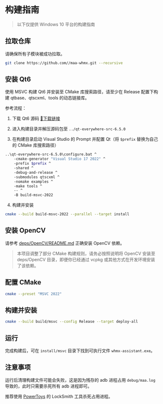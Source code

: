 # 构建指南

> 以下仅提供 Windows 10 平台的构建指南

## 拉取仓库

请确保所有子模块被成功拉取。

```sh
git clone https://github.com//maa-whmx.git --recursive
```

## 安装 Qt6

使用 MSVC 构建 Qt6 并安装至 CMake 库搜索路径，请至少在 Release 配置下构建 qtbase、qtscxml、tools 的动态链接库。

参考流程：

1. 下载 Qt6 源码 [🚪下载链接](https://download.qt.io/official_releases/qt/6.5/6.5.0/single/qt-everywhere-src-6.5.0.zip)

2. 进入构建目录并解压源码包至 `../qt-everywhere-src-6.5.0`

3. 在构建目录启动 Visual Studio 的 Prompt 并配置 Qt（将 `$prefix` 替换为自己的 CMake 库搜索路径）
 ```sh
 ..\qt-everywhere-src-6.5.0\configure.bat ^
     -cmake-generator "Visual Studio 17 2022" ^
     -prefix $prefix ^
     -shared ^
     -debug-and-release ^
     -submodules qtscxml ^
     -nomake examples ^
     -make tools ^
     -- ^
     -B build-msvc-2022
 ```

4. 构建并安装
```sh
cmake --build build-msvc-2022 --parallel --target install
```

## 安装 OpenCV

请参考 [deps/OpenCV/README.md](../../deps/OpenCV/README.md) 正确安装 OpenCV 依赖。

> 本项目调整了部分 CMake 构建规则，请务必按照说明将 OpenCV 安装至 deps/OpenCV 目录，即便你已经通过 vcpkg 或其他方式在开发环境安装了该依赖。

## 配置 CMake

```sh
cmake --preset "MSVC 2022"
```

## 构建并安装

```sh
cmake --build build/msvc --config Release --target deploy-all
```

## 运行

完成构建后，可在 `install/msvc` 目录下找到可执行文件 `whmx-assistant.exe`。

## 注意事项

运行后清理构建文件可能会失败，这是因为残存的 adb 进程占用 `debug/maa.log` 导致的，此时只需要杀死所有 adb 进程即可。

推荐使用 [PowerToys](https://github.com/microsoft/PowerToys) 的 LockSmith 工具杀死占用进程。
